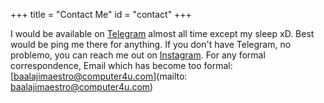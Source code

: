+++
title = "Contact Me"
id = "contact"
+++

I would be available on [Telegram](https://t.me/baalajimaestro) almost all time except my sleep xD. Best would be ping me there for anything. If you don't have Telegram, no problemo, you can reach me out on [Instagram](https://instagram.com/baalajimaestro). For any formal correspondence, Email which has become too formal: [baalajimaestro@computer4u.com](mailto: baalajimaestro@computer4u.com)
